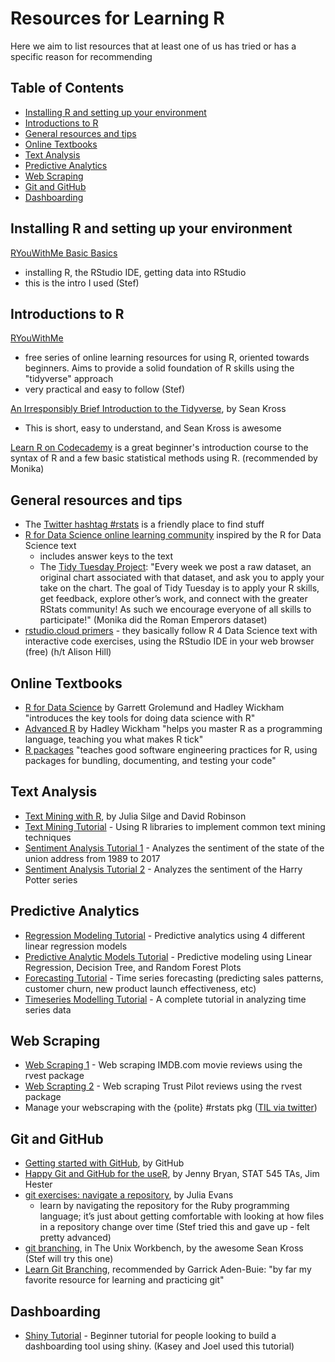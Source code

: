 # Resources for Learning R

Here we aim to list resources that at least one of us has tried or has a specific reason for recommending

## Table of Contents
- [Installing R and setting up your environment](#installing-r-and-setting-up-your-environment)
- [Introductions to R](#introductions-to-r)
- [General resources and tips](general-resources-and-tips)
- [Online Textbooks](online-textbooks)
- [Text Analysis](#text-analysis)
- [Predictive Analytics](#predictive-analytics)
- [Web Scraping](#web-scraping)
- [Git and GitHub](#git-and-github)
- [Dashboarding](#dashboarding)



## Installing R and setting up your environment
[RYouWithMe Basic Basics](https://rladiessydney.org/post/2018/11/05/basicbasics/)
- installing R, the RStudio IDE, getting data into RStudio
- this is the intro I used (Stef)

## Introductions to R
[RYouWithMe](https://rladiessydney.org/ryouwithme)
 - free series of online learning resources for using R, oriented towards beginners. Aims to provide a solid foundation of R skills using the "tidyverse" approach
 - very practical and easy to follow (Stef)
 
 [An Irresponsibly Brief Introduction to the Tidyverse](https://seankross.com/2020/01/29/An-Irresponsibly-Brief-Introduction-to-the-Tidyverse.html), by Sean Kross
 - This is short, easy to understand, and Sean Kross is awesome
 
[Learn R on Codecademy](https://www.codecademy.com/learn/learn-r) is a great beginner's introduction course to the syntax of R and a few basic statistical methods using R. (recommended by Monika) 

## General resources and tips
 - The [Twitter hashtag #rstats](https://twitter.com/hashtag/rstats) is a friendly place to find stuff
 - [R for Data Science online learning community](https://github.com/rfordatascience) inspired by the R for Data Science text
   - includes answer keys to the text
   - The [Tidy Tuesday Project](https://github.com/rfordatascience/tidytuesday): "Every week we post a raw dataset, an original chart associated with that dataset, and ask you to apply your take on the chart. The goal of Tidy Tuesday is to apply your R skills, get feedback, explore other’s work, and connect with the greater RStats community! As such we encourage everyone of all skills to participate!" (Monika did the Roman Emperors dataset)
- [rstudio.cloud primers](https://rstudio.cloud/learn/primers) - they basically follow R 4 Data Science text with interactive code exercises, using the RStudio IDE in your web browser (free) (h/t Alison Hill)

## Online Textbooks
- [R for Data Science](https://r4ds.had.co.nz/) by Garrett Grolemund and Hadley Wickham "introduces the key tools for doing data science with R"
- [Advanced R](https://adv-r.hadley.nz/) by Hadley Wickham "helps you master R as a programming language, teaching you what makes R tick"
- [R packages](http://r-pkgs.had.co.nz/) "teaches good software engineering practices for R, using packages for bundling, documenting, and testing your code"

## Text Analysis
- [Text Mining with R](https://www.tidytextmining.com/), by Julia Silge and David Robinson
- [Text Mining Tutorial](https://www.springboard.com/blog/text-mining-in-r/) - Using R libraries to implement common text mining techniques
- [Sentiment Analysis Tutorial 1](https://www.kaggle.com/rtatman/tutorial-sentiment-analysis-in-r) - Analyzes the sentiment of the state of the union address from 1989 to 2017
- [Sentiment Analysis Tutorial 2](https://uc-r.github.io/sentiment_analysis) - Analyzes the sentiment of the Harry Potter series

## Predictive Analytics
- [Regression Modeling Tutorial](https://www.littlemissdata.com/blog/predictive-analytics-tutorial-part-1) - Predictive analytics using 4 different linear regression models
- [Predictive Analytic Models Tutorial](https://www.analyticsvidhya.com/blog/2016/02/complete-tutorial-learn-data-science-scratch/) - Predictive modeling using Linear Regression, Decision Tree, and Random Forest Plots
- [Forecasting Tutorial](https://www.datascience.com/blog/introduction-to-forecasting-with-arima-in-r-learn-data-science-tutorials) - Time series forecasting (predicting sales patterns, customer churn, new product launch effectiveness, etc)
- [Timeseries Modelling Tutorial](https://www.analyticsvidhya.com/blog/2015/12/complete-tutorial-time-series-modeling/) - A complete tutorial in analyzing time series data

## Web Scraping
- [Web Scraping 1](https://www.analyticsvidhya.com/blog/2017/03/beginners-guide-on-web-scraping-in-r-using-rvest-with-hands-on-knowledge/) - Web scraping IMDB.com movie reviews using the rvest package
- [Web Scrapting 2](https://www.datacamp.com/community/tutorials/r-web-scraping-rvest) - Web scraping Trust Pilot reviews using the rvest package
- Manage your webscraping with the {polite} #rstats pkg ([TIL via twitter](https://twitter.com/nacnudus/status/1082680736786931713))

## Git and GitHub
- [Getting started with GitHub](https://guides.github.com/activities/hello-world/), by GitHub
- [Happy Git and GitHub for the useR](http://happygitwithr.com/), by Jenny Bryan, STAT 545 TAs, Jim Hester
- [git exercises: navigate a repository](https://jvns.ca/blog/2019/08/30/git-exercises--navigate-a-repository/), by Julia Evans
  - learn by navigating the repository for the Ruby programming language; it’s just about getting comfortable with looking at how files in a repository change over time (Stef tried this and gave up - felt pretty advanced)
- [git branching](https://seankross.com/the-unix-workbench/git-and-github.html#branching), in The Unix Workbench, by the awesome Sean Kross (Stef will try this one)
- [Learn Git Branching](https://learngitbranching.js.org), recommended by Garrick Aden-Buie: "by far my favorite resource for learning and practicing git"

## Dashboarding

- [Shiny Tutorial](https://deanattali.com/blog/building-shiny-apps-tutorial/) - Beginner tutorial for people looking to build a dashboarding tool using shiny. (Kasey and Joel used this tutorial)
